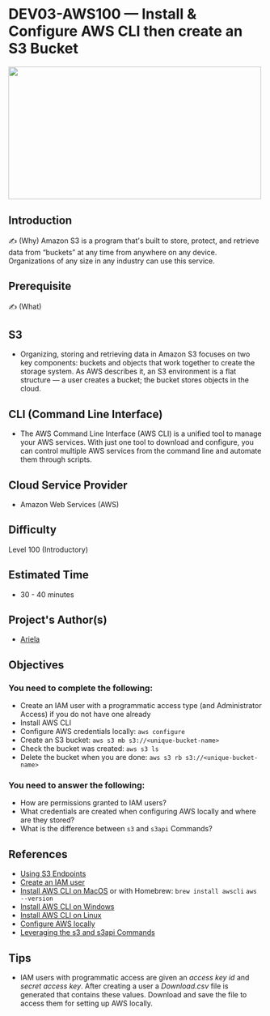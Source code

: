 # DEV03-AWS100 —  Install & Configure AWS CLI then create an S3 Bucket
<a align="center" href="url"><img src="https://user-images.githubusercontent.com/69337392/175266255-e6768029-3fe4-46f3-9c18-528cb4febeb7.png" align="centre" height="262" width="500" ></a>

## Introduction

✍️ (Why) Amazon S3 is a program that's built to store, protect, and retrieve data from “buckets” at any time from anywhere on any device. Organizations of any size in any industry can use this service.

## Prerequisite

✍️ (What)
## S3
* Organizing, storing and retrieving data in Amazon S3 focuses on two key components: buckets and objects that work together to create the storage system. As AWS      describes it, an S3 environment is a flat structure — a user creates a bucket; the bucket stores objects in the cloud. 
## CLI (Command Line Interface) 
* The AWS Command Line Interface (AWS CLI) is a unified tool to manage your AWS services. With just one tool to download and configure, you can control multiple AWS services from the command line and automate them through scripts.

## Cloud Service Provider
* Amazon Web Services (AWS)

## Difficulty
Level 100 (Introductory)

## Estimated Time
* 30 - 40 minutes
  
## Project's Author(s)
* [Ariela](https://twitter.com/ari_hacks)

## Objectives

###  You need to complete the following:

* Create an IAM user with a programmatic access type (and Administrator Access) if you do not have one already
* Install AWS CLI 
* Configure AWS credentials locally: `aws configure` 
* Create an S3 bucket: `aws s3 mb s3://<unique-bucket-name>`
* Check the bucket was created: `aws s3 ls`
* Delete the bucket when you are done: `aws s3 rb s3://<unique-bucket-name>`

###  You need to answer the following: 

* How are permissions granted to IAM users?
* What credentials are created when configuring AWS locally and where are they stored? 
* What is the difference between `s3` and `s3api` Commands?
  

## References
* [Using S3 Endpoints](https://aws.amazon.com/blogs/infrastructure-and-automation/best-practices-for-using-amazon-s3-endpoints-in-aws-cloudformation-templates/)
* [Create an IAM user](https://docs.aws.amazon.com/IAM/latest/UserGuide/id_users_create.html)
* [Install AWS CLI on MacOS](https://docs.aws.amazon.com/cli/latest/userguide/install-macos.html) or with Homebrew:  `brew install awscli` `aws --version`
* [Install AWS CLI on Windows](https://docs.aws.amazon.com/cli/latest/userguide/install-cliv2-windows.html)
* [Install AWS CLI on Linux](https://docs.aws.amazon.com/cli/latest/userguide/install-cliv2-linux.html)
* [Configure AWS locally](https://docs.aws.amazon.com/cli/latest/userguide/cli-configure-quickstart.html)
* [Leveraging the s3 and s3api Commands](https://aws.amazon.com/blogs/developer/leveraging-the-s3-and-s3api-commands/)


## Tips
  - IAM users with programmatic access are given an *access key id* and *secret access key*. After creating a user a *Download.csv* file is generated that contains these values. Download and save the file to access them for setting up AWS locally.

